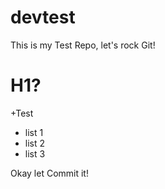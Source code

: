 # devtest

This is my Test Repo, let's rock Git!

# H1?

+Test

- list 1
- list 2
- list 3

Okay let Commit it!